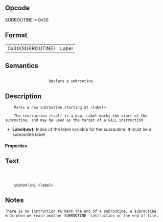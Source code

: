 <!---======================= begin_copyright_notice ============================

Copyright (C) 2020-2022 Intel Corporation

SPDX-License-Identifier: MIT

============================= end_copyright_notice ==========================-->

## Opcode

  SUBROUTINE = 0x30

## Format

| | |
| --- | --- |
| 0x30(SUBROUTINE) | Label |


## Semantics


```

                    Declare a subroutine.
```

## Description





```
    Marks a new subroutine starting at <label>.

    The instruction itself is a nop. Label marks the start of the subroutine, and may be used as the target of a CALL instruction.
```


- **Label(uw):** Index of the label variable for the subroutine.  It must be a subroutine label


#### Properties




## Text
```



    SUBROUTINE <label>
```
## Notes





    There is no instruction to mark the end of a subroutine; a subroutine ends when we reach another SUBROUTINE  instruction or the end of file.

